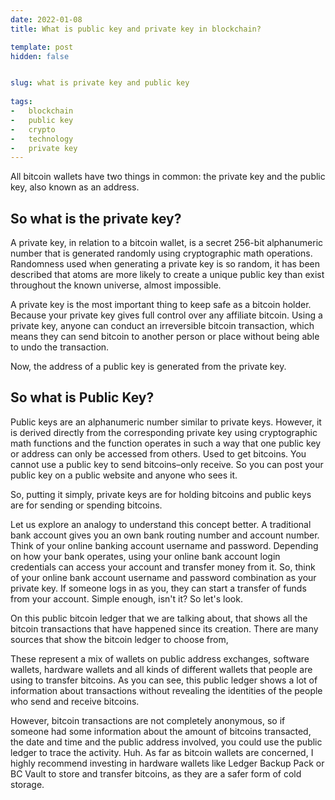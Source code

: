 ```yaml
---
date: 2022-01-08
title: What is public key and private key in blockchain?

template: post
hidden: false


slug: what is private key and public key
  
tags:
-   blockchain
-   public key
-   crypto
-   technology
-   private key
---
```

<!-- more -->


<!-- more -->



All bitcoin wallets have two things in common: the private key and the public key, also known as an address. 

## So what is the private key? 

A private key, in relation to a bitcoin wallet, is a secret 256-bit alphanumeric number that is generated randomly using cryptographic math operations. Randomness used when generating a private key is so random, it has been described that atoms are more likely to create a unique public key than exist throughout the known universe, almost impossible.

A private key is the most important thing to keep safe as a bitcoin holder. Because your private key gives full control over any affiliate bitcoin. Using a private key, anyone can conduct an irreversible bitcoin transaction, which means they can send bitcoin to another person or place without being able to undo the transaction.

Now, the address of a public key is generated from the private key. 

## So what is Public Key? 

Public keys are an alphanumeric number similar to private keys. However, it is derived directly from the corresponding private key using cryptographic math functions and the function operates in such a way that one public key or address can only be accessed from others. Used to get bitcoins. You cannot use a public key to send bitcoins–only receive. So you can post your public key on a public website and anyone who sees it.

So, putting it simply, private keys are for holding bitcoins and public keys are for sending or spending bitcoins. 

Let us explore an analogy to understand this concept better. A traditional bank account gives you an own bank routing number and account number. Think of your online banking account username and password. Depending on how your bank operates, using your online bank account login credentials can access your account and transfer money from it. So, think of your online bank account username and password combination as your private key. If someone logs in as you, they can start a transfer of funds from your account. Simple enough, isn't it? So let's look.

On this public bitcoin ledger that we are talking about, that shows all the bitcoin transactions that have happened since its creation. There are many sources that show the bitcoin ledger to choose from,

These represent a mix of wallets on public address exchanges, software wallets, hardware wallets and all kinds of different wallets that people are using to transfer bitcoins. As you can see, this public ledger shows a lot of information about transactions without revealing the identities of the people who send and receive bitcoins.

However, bitcoin transactions are not completely anonymous, so if someone had some information about the amount of bitcoins transacted, the date and time and the public address involved, you could use the public ledger to trace the activity. Huh. As far as bitcoin wallets are concerned, I highly recommend investing in hardware wallets like Ledger Backup Pack or BC Vault to store and transfer bitcoins, as they are a safer form of cold storage.